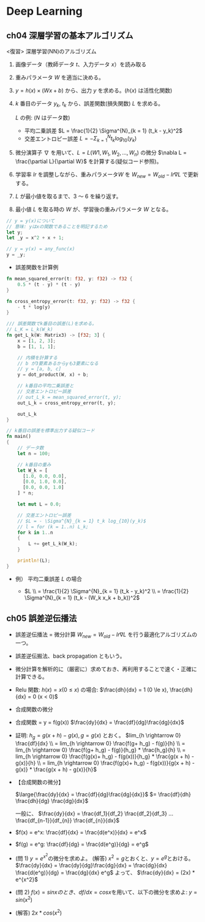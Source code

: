 # Deep Learning

## ch04 深層学習の基本アルゴリズム

<復習>
深層学習(NN)のアルゴリズム

1. 画像データ（教師データ $t$、入力データ $x$）を読み取る
2. 重みパラメータ $W$ を適当に決める。
3. $y = h(x) × (Wx + b)$ から、出力 $y$ を求める。($h(x)$ は活性化関数)
4. $k$ 番目のデータ $y_k$, $t_k$ から、誤差関数(損失関数) $L$ を求める。

   $L$ の例: ($N$ はデータ数)

   - 平均二乗誤差 $L = \frac{1}{2} \Sigma^{N}_{k = 1} (t_k - y_k)^2$
   - 交差エントロピー誤差 $L = - \Sigma^{N}_{k = 1} t_k log_{10}(y_k)$

5. 微分演算子 $\nabla$ を用いて、$L = L(W1, W_1, W_2, ..., W_n)$ の微分 $\nabla L = \frac{\partial L}{\partial  W}$ を計算する(疑似コード参照)。
6. 学習率 $lr$ を調整しながら、重みパラメータ$W$ を $W_{new} = W_{old} - lr \nabla L$ で更新する。
7. $L$ が最小値を取るまで、3 ～ 6 を繰り返す。
8. 最小値 $L$ を取る時の $W$ が、学習後の重みパラメータ $W$ となる。

```rust
// y = y(x)について
// 意味: yはxの関数であることを明記するため
let y;
let _y = x^2 + x + 1;

// y = y(x) = any_func(x)
y = _y;
```

- 誤差関数を計算例

```rust
fn mean_squared_error(t: f32, y: f32) -> f32 {
    0.5 * (t - y) * (t - y)
}

fn cross_entropy_error(t: f32, y: f32) -> f32 {
    - t * log(y)
}

/// 誤差関数でk番目の誤差(L)を求める。
// L_K = L_k(W_k)
fn get_L_k(W: Matrix3) -> [f32; 3] {
    x = [1, 2, 3];
    b = [1, 1, 1];

    // 内積を計算する
    // b が3要素あるからyも3要素になる
    // y = [a, b, c]
    y = dot_product(W, x) + b;

    // k番目の平均二乗誤差と
    // 交差エントロピー誤差
    // out_L_k = mean_squared_error(t, y);
    out_L_k = cross_entropy_error(t, y);

    out_L_k
}

// k番目の誤差を標準出力する疑似コード
fn main()
{
    // データ数
    let n = 100;

    // k番目の重み
    let W_k = [
      [1.0, 0.0, 0.0],
      [0.0, 1.0, 0.0],
      [0.0, 0.0, 1.0]
    ] * n;

    let mut L = 0.0;

    // 交差エントロピー誤差
    // $L = - \Sigma^{N}_{k = 1} t_k log_{10}(y_k)$
    // l = for (k = 1..n) L_k;
    for k in 1..n
    {
        L += get_L_k(W_k);
    }

    println!(L);
}
```

- 例） 平均二乗誤差 $L$ の場合

  - $L \\
     = \frac{1}{2} \Sigma^{N}_{k = 1} (t_k - y_k)^2 \\ = \frac{1}{2} \Sigma^{N}_{k = 1} (t_k - (W_k x_k + b_k))^2$

## ch05 誤差逆伝播法

- 誤差逆伝播法 = 微分計算 $W_{new} = W_{old} - lr \nabla L$ を行う最適化アルゴリズムの一つ。
- 誤差逆伝搬法、back propagation ともいう。
- 微分計算を解析的に（厳密に）求めておき、再利用することで速く・正確に計算できる。
- Relu 関数: $h(x) = x (0 \le x)$ の場合:
  $\frac{dh}{dx} = 1 (0 \le x), \frac{dh}{dx} = 0 (x < 0)$

- 合成関数の微分
- 合成関数 = y = f(g(x))
  $\frac{dy}{dx} = \frac{df}{dg}\frac{dg}{dx}$
- 証明:
  $h_g = g(x + h) - g(x), g = g(x)$ とおく。
  $lim_{h \rightarrow 0} \frac{df}{dx}
  \\ = lim_{h \rightarrow 0}  \frac{f(g+ h_g) - f(g)}{h}
  \\ = lim_{h \rightarrow 0}  \frac{f(g+ h_g) - f(g)}{h_g} * \frac{h_g}{h}
  \\ = lim_{h \rightarrow 0}  \frac{f(g(x)+ h_g) - f(g(x))}{h_g} * \frac{g(x + h) - g(x)}{h}
  \\ = lim_{h \rightarrow 0}  \frac{f(g(x)+ h_g) - f(g(x))}{g(x + h) - g(x)} * \frac{g(x + h) - g(x)}{h}$

- 【合成関数の微分】
  <!-- \large \huge -->
  $\large{\frac{dy}{dx} = \frac{df}{dg}\frac{dg}{dx}}$
  $= \frac{df}{dh} \frac{dh}{dg} \frac{dg}{dx}$

  一般に、
  $\frac{dy}{dx} = \frac{df_1}{df_2} \frac{df_2}{df_3} ... \frac{df_{n-1}}{df_{n}} \frac{df_{n}}{dx}$

- $f(x) = e^x: \frac{df}{dx} = \frac{d(e^x)}{dx} = e^x$
- $f(g) = e^g: \frac{df}{dg} = \frac{d(e^g)}{dg} = e^g$
- (問 1) $y = e^{x^2}$の微分を求めよ。
  (解答) $x^2 = g$とおくと、$y = e^g$とおける。
  $\frac{dy}{dx} = \frac{dy}{dg}\frac{dg}{dx} = \frac{dg}{dx} \frac{d(e^g)}{dg} =  \frac{dg}{dx} e^g$
  よって、
  $\frac{dy}{dx} = (2x) * e^{x^2}$

- (問 2) $f(x) = sinxのとき、df/dx = cosx$を用いて、以下の微分を求めよ:
  $y = sin({x^2})$
- (解答) $2x * cos{(x^2)}$
